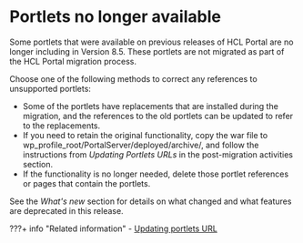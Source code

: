 # Portlets no longer available

Some portlets that were available on previous releases of HCL Portal are no longer including in Version 8.5. These portlets are not migrated as part of the HCL Portal migration process.

Choose one of the following methods to correct any references to unsupported portlets:

-   Some of the portlets have replacements that are installed during the migration, and the references to the old portlets can be updated to refer to the replacements.
-   If you need to retain the original functionality, copy the war file to wp_profile_root/PortalServer/deployed/archive/, and follow the instructions from *Updating Portlets URLs* in the post-migration activities section.
-   If the functionality is no longer needed, delete those portlet references or pages that contain the portlets.

See the *What's new* section for details on what changed and what features are deprecated in this release.


???+ info "Related information"
    -   [Updating portlets URL](../../../../../../deployment/manage/migrate/next_steps/post_mig_activities/development_task/mig_updating_portlets_url.md)

